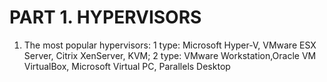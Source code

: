 #                                                                  PART 1. HYPERVISORS

1) The most popular hypervisors: 
      1 type: Microsoft Hyper-V, VMware ESX Server, Citrix XenServer, KVM;
      2 type: VMware Workstation,Oracle VM VirtualBox, Microsoft Virtual PC, Parallels Desktop
